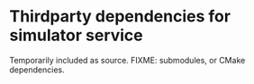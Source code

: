 Thirdparty dependencies for simulator service
=============================================

Temporarily included as source. 
FIXME: submodules, or CMake dependencies.